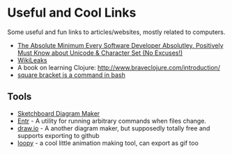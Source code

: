 # Useful and Cool Links
Some useful and fun links to articles/websites, mostly related to computers.

* [The Absolute Minimum Every Software Developer Absolutley, Positively Must Know about Unicode & Character Set (No Excuses!)](https://www.joelonsoftware.com/2003/10/08/the-absolute-minimum-every-software-developer-absolutely-positively-must-know-about-unicode-and-character-sets-no-excuses/)
* [WikiLeaks](https://wikileaks.org)
* A book on learning Clojure: http://www.braveclojure.com/introduction/
* [square bracket is a command in bash](http://www.vidarholen.net/contents/blog/?p=25)


## Tools
* [Sketchboard Diagram Maker](https://sketchboard.me)
* [Entr](https://github.com/clibs/entr) - A utility for running arbitrary commands when files change.
* [draw.io](https://www.draw.io) - A another diagram maker, but supposedly totally free and supports exporting to github
* [loopy](http://ncase.me/loopy/) - a cool little animation making tool, can export as gif too  
